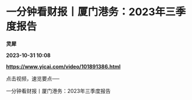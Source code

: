 # 一分钟看财报丨厦门港务：2023年三季度报告
**灵犀**

**2023-10-31 10:08**

**https://www.yicai.com/video/101891386.html**

点击视频，速览要点──

一分钟看财报丨厦门港务：2023年三季度报告